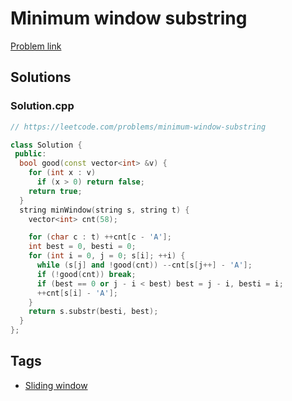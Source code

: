 # Minimum window substring

[Problem link](https://leetcode.com/problems/minimum-window-substring)

## Solutions


### Solution.cpp
```cpp
// https://leetcode.com/problems/minimum-window-substring

class Solution {
 public:
  bool good(const vector<int> &v) {
    for (int x : v)
      if (x > 0) return false;
    return true;
  }
  string minWindow(string s, string t) {
    vector<int> cnt(58);

    for (char c : t) ++cnt[c - 'A'];
    int best = 0, besti = 0;
    for (int i = 0, j = 0; s[i]; ++i) {
      while (s[j] and !good(cnt)) --cnt[s[j++] - 'A'];
      if (!good(cnt)) break;
      if (best == 0 or j - i < best) best = j - i, besti = i;
      ++cnt[s[i] - 'A'];
    }
    return s.substr(besti, best);
  }
};
```
## Tags

* [Sliding window](/README.md#Sliding_window)
